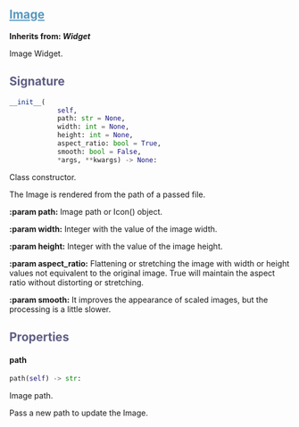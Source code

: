 

## <h2 style="color: #5697bf;"><u>Image</u></h2>


**Inherits from: _Widget_**

Image Widget.


### <h2 style="color: #5e5d84;">Signature</h2>

```python
__init__(
            self,
            path: str = None,
            width: int = None,
            height: int = None,
            aspect_ratio: bool = True,
            smooth: bool = False,
            *args, **kwargs) -> None:
```

Class constructor.

  The Image is rendered from the path of a passed file.

  
**:param path:** 
   Image path or Icon() object.
  
**:param width:** 
   Integer with the value of the image width.
  
**:param height:** 
   Integer with the value of the image height.
  
**:param aspect_ratio:** 
   Flattening or stretching the image with width or height values not 
   equivalent to the original image. True will maintain the aspect 
   ratio without distorting or stretching.
  
**:param smooth:** 
   It improves the appearance of scaled images, but the processing is 
   a little slower.
  


### <h2 style="color: #5e5d84;">Properties</h2>


#### path

```python
path(self) -> str:
```

Image path.

  Pass a new path to update the Image.
  
